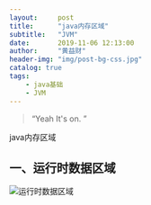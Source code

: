 ```yaml
---
layout:     post
title:      "java内存区域"
subtitle:   "JVM"
date:       2019-11-06 12:13:00
author:     "黄益财"
header-img: "img/post-bg-css.jpg"
catalog: true
tags:
    - java基础
    - JVM
---
```



> “Yeah It's on. ”

java内存区域

## 一、运行时数据区域
![运行时数据区域](http://file.c-mo.cn/2019/11/2019111419_3038684.jpg "jvm")







